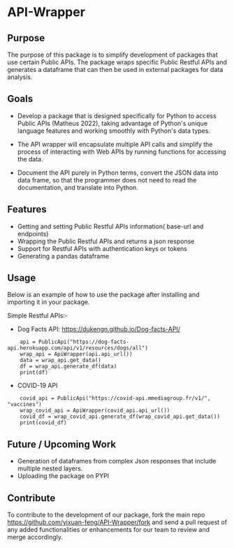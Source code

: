 # API-Wrapper

## Purpose
The purpose of this package is to simplify development of packages that use certain Public APIs. 
The package wraps specific Public Restful APIs and generates a dataframe that can then be used in external packages for data analysis.

## Goals

* Develop a package that is designed specifically for Python to access Public APIs (Matheus 2022), taking advantage of Python's unique language features and working smoothly with Python's data types.

* The API wrapper will encapsulate multiple API calls and simplify the process of interacting with Web APIs by running functions for accessing the data.

* Document the API purely in Python terms, convert the JSON data into data frame, so that the programmer does not need to read the documentation, and translate into Python.
 
## Features
* Getting and setting Public Restful APIs information( base-url and endpoints)
* Wrapping the Public Restful APIs and returns a json response
* Support for Restful APIs with authentication keys or tokens
* Generating a pandas dataframe 

## Usage 
Below is an example of how to use the package after installing and importing it in your package. 

Simple Restful APIs:- 
* Dog Facts API: https://dukengn.github.io/Dog-facts-API/
```
    api = PublicApi("https://dog-facts-api.herokuapp.com/api/v1/resources/dogs/all")
    wrap_api = ApiWrapper(api.api_url())
    data = wrap_api.get_data()
    df = wrap_api.generate_df(data)
    print(df)
```

* COVID-19 API 
```
    covid_api = PublicApi("https://covid-api.mmediagroup.fr/v1/", "vaccines")
    wrap_covid_api = ApiWrapper(covid_api.api_url())
    covid_df = wrap_covid_api.generate_df(wrap_covid_api.get_data())
    print(covid_df)
```

## Future / Upcoming Work
* Generation of dataframes from complex Json responses that include multiple nested layers.
* Uploading the package on PYPI

## Contribute
To contribute to the development of our package, fork the main repo https://github.com/yixuan-feng/API-Wrapper/fork and send a 
pull request of any added functionalities or enhancements for our team to review and merge accordingly. 
